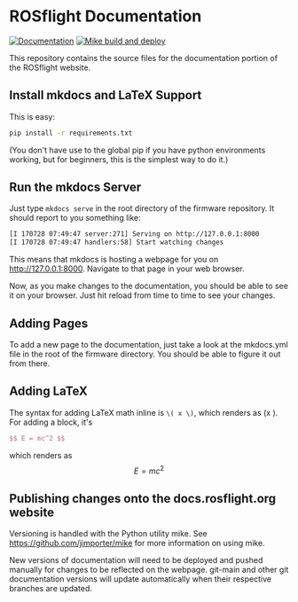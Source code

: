 # ROSflight Documentation

[![Documentation](https://github.com/rosflight/rosflight_documentation/actions/workflows/docs.yml/badge.svg)](https://github.com/rosflight/rosflight_documentation/actions/workflows/docs.yml) [![Mike build and deploy](https://github.com/rosflight/rosflight_docs/actions/workflows/mike-deploy.yml/badge.svg)](https://github.com/rosflight/rosflight_docs/actions/workflows/mike-deploy.yml)

This repository contains the source files for the documentation portion of the ROSflight website.

## Install mkdocs and LaTeX Support

This is easy:

``` bash
pip install -r requirements.txt
```

(You don't have use to the global pip if you have python environments working, but for beginners, this is the simplest way to do it.)

## Run the mkdocs Server

Just type `mkdocs serve` in the root directory of the firmware repository. It should report to you something like:

``` bash
[I 170728 07:49:47 server:271] Serving on http://127.0.0.1:8000
[I 170728 07:49:47 handlers:58] Start watching changes
```

This means that mkdocs is hosting a webpage for you on http://127.0.0.1:8000. Navigate to that page in your web browser.

Now, as you make changes to the documentation, you should be able to see it on your browser. Just hit reload from time to time to see your changes.

## Adding Pages
To add a new page to the documentation, just take a look at the mkdocs.yml file in the root of the firmware directory. You should be able to figure it out from there.

## Adding LaTeX
The syntax for adding LaTeX math inline is `\( x \)`, which renders as \(x \). For adding a block, it's

``` latex
$$ E = mc^2 $$
```
which renders as
$$ E = mc^2 $$

## Publishing changes onto the docs.rosflight.org website

Versioning is handled with the Python utility mike. See https://github.com/jimporter/mike for more information on using mike.

New versions of documentation will need to be deployed and pushed manually for changes to be reflected on the webpage. git-main and other git documentation versions will update automatically when their respective branches are updated.
